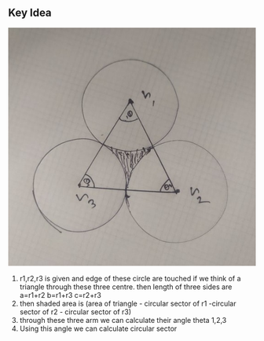## Key Idea
![diagram](https://github.com/Abdur-Rahim-sheikh/Light-oj-code-hint/blob/master/Begineer/1331%20-%20Agent%20J/pic.jpg)
1) r1,r2,r3 is given and edge of these circle are touched 
if we think of a triangle through these three centre. 
then length of three sides are
a=r1+r2
b=r1+r3
c=r2+r3
2) then shaded area is (area of triangle - circular sector of r1 -circular sector of r2 - circular sector of r3)
3) through these three arm we can calculate their angle theta 1,2,3
4) Using this angle we can calculate circular sector
